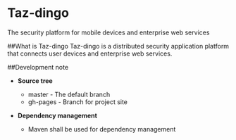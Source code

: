 Taz-dingo
=========
The security platform for mobile devices and enterprise web services

##What is Taz-dingo
Taz-dingo is a distributed security application platform that connects user devices and enterprise web services.

##Development note
* **Source tree**
	* master - The default branch
	* gh-pages - Branch for project site

* **Dependency management**
	* Maven shall be used for dependency management
